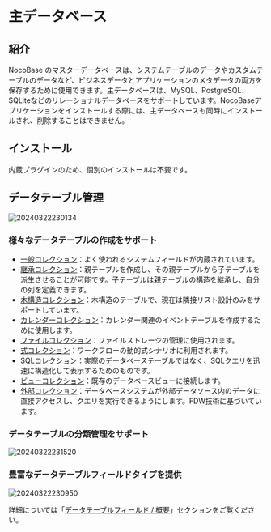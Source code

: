 # 主データベース

<PluginInfo name="data-source-main"></PluginInfo>

## 紹介

NocoBase のマスターデータベースは、システムテーブルのデータやカスタムテーブルのデータなど、ビジネスデータとアプリケーションのメタデータの両方を保存するために使用できます。主データベースは、MySQL、PostgreSQL、SQLiteなどのリレーショナルデータベースをサポートしています。NocoBaseアプリケーションをインストールする際には、主データベースも同時にインストールされ、削除することはできません。

## インストール

内蔵プラグインのため、個別のインストールは不要です。

## データテーブル管理

![20240322230134](https://static-docs.nocobase.com/20240322230134.png)

### 様々なデータテーブルの作成をサポート

- [一般コレクション](/handbook/data-source-main/general-collection)：よく使われるシステムフィールドが内蔵されています。
- [継承コレクション](/handbook/data-source-main/inheritance-collection)：親テーブルを作成し、その親テーブルから子テーブルを派生させることが可能です。子テーブルは親テーブルの構造を継承し、自分の列を定義できます。
- [木構造コレクション](/handbook/collection-tree)：木構造のテーブルで、現在は隣接リスト設計のみをサポートしています。
- [カレンダーコレクション](/handbook/calendar/calendar-collection)：カレンダー関連のイベントテーブルを作成するために使用します。
- [ファイルコレクション](/handbook/file-manager/file-collection)：ファイルストレージの管理に使用されます。
- [式コレクション](/handbook/workflow-dynamic-calculation/expression)：ワークフローの動的式シナリオに利用されます。
- [SQLコレクション](/handbook/collection-sql)：実際のデータベーステーブルではなく、SQLクエリを迅速に構造化して表示するためのものです。
- [ビューコレクション](/handbook/collection-view)：既存のデータベースビューに接続します。
- [外部コレクション](/handbook/collection-fdw)：データベースシステムが外部データソース内のデータに直接アクセスし、クエリを実行できるようにします。FDW技術に基づいています。

### データテーブルの分類管理をサポート

![20240322231520](https://static-docs.nocobase.com/20240322231520.png)

### 豊富なデータテーブルフィールドタイプを提供

![20240322230950](https://static-docs.nocobase.com/20240322230950.png)

詳細については「[データテーブルフィールド / 概要](/handbook/data-modeling/collection-fields)」セクションをご覧ください。

